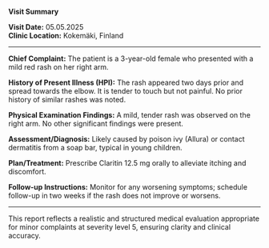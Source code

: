

**Visit Summary**

**Visit Date:** 05.05.2025  
**Clinic Location:** Kokemäki, Finland  

---

**Chief Complaint:** The patient is a 3-year-old female who presented with a mild red rash on her right arm.

**History of Present Illness (HPI):** The rash appeared two days prior and spread towards the elbow. It is tender to touch but not painful. No prior history of similar rashes was noted.

**Physical Examination Findings:** A mild, tender rash was observed on the right arm. No other significant findings were present.

**Assessment/Diagnosis:** Likely caused by poison ivy (Allura) or contact dermatitis from a soap bar, typical in young children.

**Plan/Treatment:** Prescribe Claritin 12.5 mg orally to alleviate itching and discomfort.

**Follow-up Instructions:** Monitor for any worsening symptoms; schedule follow-up in two weeks if the rash does not improve or worsens.

---

This report reflects a realistic and structured medical evaluation appropriate for minor complaints at severity level 5, ensuring clarity and clinical accuracy.